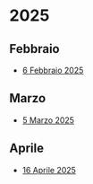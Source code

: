 # 2025

## Febbraio

- [6 Febbraio 2025](/posts/it/2025/02/06)

## Marzo

- [5 Marzo 2025](/posts/it/2025/03/05)

## Aprile

- [16 Aprile 2025](/posts/it/2025/04/16)
